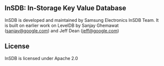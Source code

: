 ## InSDB: In-Storage Key Value Database

InSDB is developed and maintained by Samsung Electronics InSDB Team.
It is built on earlier work on LevelDB by Sanjay Ghemawat (sanjay@google.com)
and Jeff Dean (jeff@google.com)

## License

InSDB is licensed under Apache 2.0
